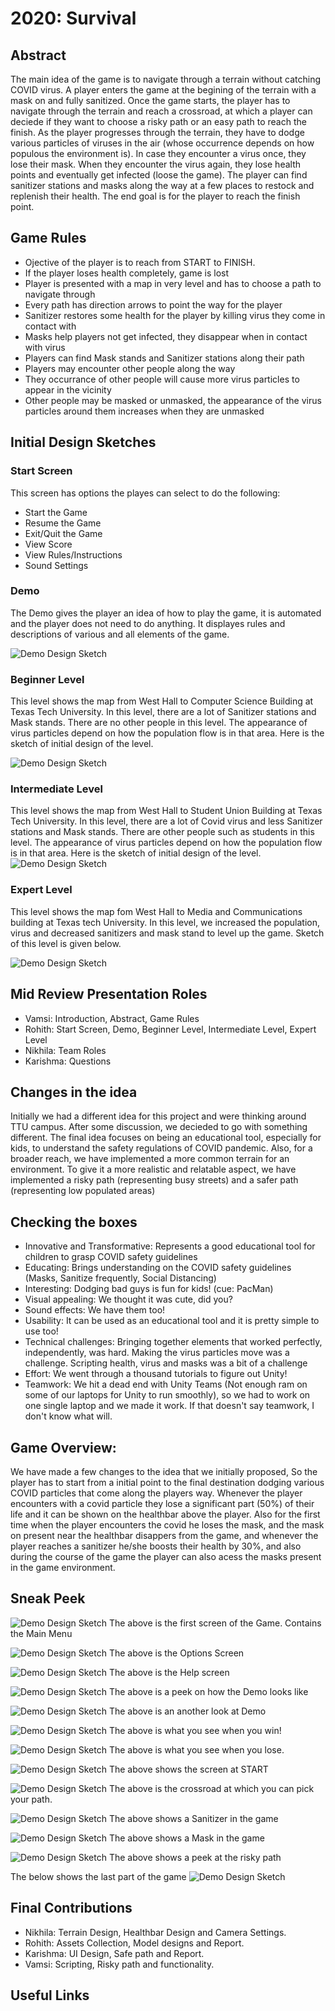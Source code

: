 # 2020: Survival
## Abstract
The main idea of the game is to navigate through a terrain without catching COVID virus. A player enters the game at the begining of the terrain with a mask on and fully sanitized. Once the game starts, the player has to navigate through the terrain and reach a crossroad, at which a player can deciede if they want to choose a risky path or an easy path to reach the finish. As the player progresses through the terrain, they have to dodge various particles of viruses in the air (whose occurrence depends on how populous the environment is). In case they encounter a virus once, they lose their mask. When they encounter the virus again, they lose health points and eventually get infected (loose the game). The player can find sanitizer stations and masks along the way at a few places to restock and replenish their health. The end goal is for the player to reach the finish point.

## Game Rules
- Ojective of the player is to reach from START to FINISH. 
- If the player loses health completely, game is lost
- Player is presented with a map in very level and has to choose a path to navigate through
- Every path has direction arrows to point the way for the player
- Sanitizer restores some health for the player by killing virus they come in contact with
- Masks help players not get infected, they disappear when in contact with virus
- Players can find Mask stands and Sanitizer stations along their path
- Players may encounter other people along the way
- They occurrance of other people will cause more virus particles to appear in the vicinity
- Other people may be masked or unmasked, the appearance of the virus particles around them increases when they are unmasked

## Initial Design Sketches
### Start Screen
This screen has options the playes can select to do the following:
- Start the Game
- Resume the Game
- Exit/Quit the Game
- View Score
- View Rules/Instructions
- Sound Settings

### Demo
The Demo gives the player an idea of how to play the game, it is automated and the player does not need to do anything. It displayes rules and descriptions of various and all elements of the game.

![Demo Design Sketch](https://github.com/karishmagarikapalli/VirtualReality_Project_2/blob/main/Demo.jpeg)

### Beginner Level
This level shows the map from West Hall to Computer Science Building at Texas Tech University. In this level, there are a lot of Sanitizer stations and Mask stands. There are no other people in this level. The appearance of virus particles depend on how the population flow is in that area.
Here is the sketch of initial design of the level.

![Demo Design Sketch](https://github.com/karishmagarikapalli/VirtualReality_Project_2/blob/main/Beginner%20Level.jpeg)

### Intermediate Level
This level shows the map from West Hall to Student Union Building at Texas Tech University. In this level, there are a lot of Covid virus and less Sanitizer stations and Mask stands. There are other people such as students in this level. The appearance of virus particles depend on how the population flow is in that area.
Here is the sketch of initial design of the level.
![Demo Design Sketch](https://github.com/karishmagarikapalli/VirtualReality_Project_2/blob/main/Medium_VR.png)

### Expert Level
This level shows the map fom West Hall to Media and Communications building at Texas tech University. In this level, we increased the population, virus and decreased sanitizers and mask stand to level up the game. Sketch of this level is given below.

![Demo Design Sketch](https://github.com/karishmagarikapalli/VirtualReality_Project_2/blob/main/ExpertLevel.png)

## Mid Review Presentation Roles
- Vamsi: Introduction, Abstract, Game Rules
- Rohith: Start Screen, Demo, Beginner Level, Intermediate Level, Expert Level
- Nikhila: Team Roles
- Karishma: Questions

## Changes in the idea
Initially we had a different idea for this project and were thinking around TTU campus. After some discussion, we decieded to go with something different. The final idea focuses on being an educational tool, especially for kids, to understand the safety regulations of COVID pandemic. Also, for a broader reach, we have implemented a more common terrain for an environment. To give it a more realistic and relatable aspect, we have implemented a risky path (representing busy streets) and a safer path (representing low populated areas)

## Checking the boxes
- Innovative and Transformative: Represents a good educational tool for children to grasp COVID safety guidelines
- Educating: Brings understanding on the COVID safety guidelines (Masks, Sanitize frequently, Social Distancing)
- Interesting: Dodging bad guys is fun for kids! (cue: PacMan)
- Visual appealing: We thought it was cute, did you?
- Sound effects: We have them too!
- Usability: It can be used as an educational tool and it is pretty simple to use too!
- Technical challenges: Bringing together elements that worked perfectly, independently, was hard.
Making the virus particles move was a challenge.
Scripting health, virus and masks was a bit of a challenge
- Effort: We went through a thousand tutorials to figure out Unity!
- Teamwork: We hit a dead end with Unity Teams (Not enough ram on some of our laptops for Unity to run smoothly), so we had to work on one single laptop and we made it work. If that doesn't say teamwork, I don't know what will.

## Game Overview:
We have made a few changes to the idea that we initially proposed, So the player has to start from a initial point to the final destination dodging various COVID particles that come along the players way. Whenever the player encounters with a covid particle they lose a significant part (50%) of their life and it can be shown on the healthbar above the player. Also for the first time when the player encounters the covid he loses the mask, and the mask on present near the healthbar disappers from the game, and whenever the player reaches a sanitizer he/she boosts their health by 30%, and also during the course of the game the player can also acess the masks present in the game environment.

## Sneak Peek 

![Demo Design Sketch](https://github.com/karishmagarikapalli/VirtualReality_Project_2/blob/main/Screenshots/Screen%20Shot%202020-11-29%20at%203.54.40%20PM.png)
The above is the first screen of the Game. Contains the Main Menu

![Demo Design Sketch](https://github.com/karishmagarikapalli/VirtualReality_Project_2/blob/main/Screenshots/Screen%20Shot%202020-11-29%20at%203.55.19%20PM.png)
The above is the Options Screen

![Demo Design Sketch](https://github.com/karishmagarikapalli/VirtualReality_Project_2/blob/main/Screenshots/Screen%20Shot%202020-11-29%20at%203.55.39%20PM.png)
The above is the Help screen

![Demo Design Sketch](https://github.com/karishmagarikapalli/VirtualReality_Project_2/blob/main/Screenshots/Screen%20Shot%202020-11-29%20at%203.57.07%20PM.png)
The above is a peek on how the Demo looks like

![Demo Design Sketch](https://github.com/karishmagarikapalli/VirtualReality_Project_2/blob/main/Screenshots/Screen%20Shot%202020-11-29%20at%203.58.36%20PM.png)
The above is an another look at Demo

![Demo Design Sketch](https://github.com/karishmagarikapalli/VirtualReality_Project_2/blob/main/Screenshots/Screen%20Shot%202020-11-29%20at%203.59.27%20PM.png)
The above is what you see when you win!

![Demo Design Sketch](https://github.com/karishmagarikapalli/VirtualReality_Project_2/blob/main/Screenshots/Screen%20Shot%202020-11-29%20at%203.59.35%20PM.png)
The above is what you see when you lose.

![Demo Design Sketch](https://github.com/karishmagarikapalli/VirtualReality_Project_2/blob/main/Screenshots/Screen%20Shot%202020-11-29%20at%204.02.22%20PM.png)
The above shows the screen at START

![Demo Design Sketch](https://github.com/karishmagarikapalli/VirtualReality_Project_2/blob/main/Screenshots/Screen%20Shot%202020-11-29%20at%204.06.13%20PM.png)
The above is the crossroad at which you can pick your path.

![Demo Design Sketch](https://github.com/karishmagarikapalli/VirtualReality_Project_2/blob/main/Screenshots/Screen%20Shot%202020-11-29%20at%204.06.37%20PM.png)
The above shows a Sanitizer in the game

![Demo Design Sketch](https://github.com/karishmagarikapalli/VirtualReality_Project_2/blob/main/Screenshots/Screen%20Shot%202020-11-29%20at%204.07.10%20PM.png)
The above shows a Mask in the game

![Demo Design Sketch](https://github.com/karishmagarikapalli/VirtualReality_Project_2/blob/main/Screenshots/Screen%20Shot%202020-11-29%20at%204.18.44%20PM.png)
The above shows a peek at the risky path

The below shows the last part of the game
![Demo Design Sketch](https://github.com/karishmagarikapalli/VirtualReality_Project_2/blob/main/Screenshots/moving_viruses.gif)

## Final Contributions
- Nikhila: Terrain Design, Healthbar Design and Camera Settings.
- Rohith: Assets Collection, Model designs and Report.
- Karishma: UI Design, Safe path and Report.
- Vamsi: Scripting, Risky path and functionality.

## Useful Links
